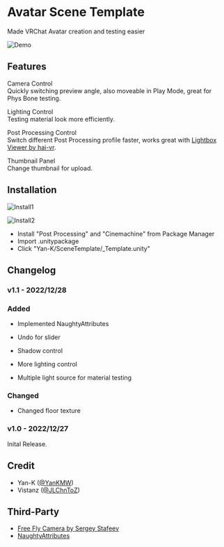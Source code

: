 # Avatar Scene Template

Made VRChat Avatar creation and testing easier

![Demo](https://i.imgur.com/mocsdzG.gif)

## Features

Camera Control <br>
Quickly switching preview angle, also moveable in Play Mode, great for Phys Bone testing.

Lighting Control <br>
Testing material look more efficiently.

Post Processing Control <br>
Switch different Post Processing profile faster, works great with [Lightbox Viewer by hai-vr](https://github.com/hai-vr/lightbox-viewer).

Thumbnail Panel <br>
Change thumbnail for upload.

## Installation

![Install1](https://i.imgur.com/yhY1HSr.png)

![Install2](https://i.imgur.com/RqQdvaa.png)

- Install "Post Processing" and "Cinemachine" from Package Manager
- Import .unitypackage
- Click "Yan-K/SceneTemplate/_Template.unity"

## Changelog

### v1.1 - 2022/12/28

### Added

- Implemented NaughtyAttributes

- Undo for slider

- Shadow control

- More lighting control

- Multiple light source for material testing

### Changed

- Changed floor texture

### v1.0 - 2022/12/27

Inital Release.

## Credit

- Yan-K ([@YanKMW](https://github.com/Yan-K))
- Vistanz ([@JLChnToZ](https://github.com/JLChnToZ))

## Third-Party

- [Free Fly Camera by Sergey Stafeev](https://assetstore.unity.com/packages/tools/camera/free-fly-camera-140739)
- [NaughtyAttributes](https://github.com/dbrizov/NaughtyAttributes)
